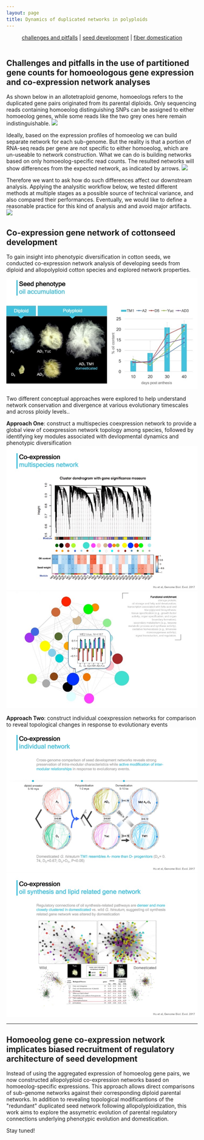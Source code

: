 ```yaml
---
layout: page
title: Dynamics of duplicated networks in polyploids
---
```


<div>
<p align="center">
  <a href="## Homoeolog gene co-expression network implicates biased recruitment of regulatory architecture of seed development">challenges and pitfalls</a> |
  <a href="## Co-expression gene network of cottonseed development ">seed development</a> |
  <a href="#">fiber domestication</a>
  <br><br>
</p>
</div>


## Challenges and pitfalls in the use of partitioned gene counts for homoeologous gene expression and co-expression network analyses 

As shown below in an allotetraploid genome, homoeologs refers to the duplicated gene pairs originated from its parental diploids. Only sequencing reads containing homoeolog distinguishing SNPs can be assigned to either homoeolog genes, while some reads like the two grey ones here remain indistinguishable. 
![](/research/pitfall1.jpg)

Ideally, based on the expression profiles of homoeolog we can build separate network for each sub-genome. But the reality is that a portion of RNA-seq reads per gene are not specific to either homoeolog, which are un-useable to network construction. What we can do is building networks based on only homoeolog-specific read counts. The resulted networks will show differences from the expected network, as indicated by arrows.
![](/research/pitfall2.jpg)

Therefore we want to ask how do such differences affect our downstream analysis. Applying the analysitic workflow below, we tested different methods at multiple stages as a possible source of technical variance, and also compared their performances. Eventually, we would like to define a reasonable practice for this kind of analysis and and avoid major artifacts.
![](/research/pitfall3.jpg)

## Co-expression gene network of cottonseed development

To gain insight into phenotypic diversification in cotton seeds, we conducted co-expression network analysis of developing seeds from diploid and allopolyploid cotton species and explored network properties.

![](/research/seedNet.phenotype.jpg)

Two different conceptual approaches were explored to help understand network conservation and divergence at various evolutionary timescales and across ploidy levels..

**Approach One**: construct a multispecies coexpression network to provide a global view of coexpression network topology among species, followed by identifying key modules associated with devlopmental dynamics and phenotypic diversification  
![](/research/seedNet.multi1.jpg)
![](/research/seedNet.multi2.jpg)

**Approach Two**: construct individual coexpression networks for comparison to reveal topological changes in response to evolutionary events
![](/research/seedNet.indiv.jpg)  
![](/research/seedNet.oilNet.jpg)


----

## Homoeolog gene co-expression network implicates biased recruitment of regulatory architecture of seed development  
Instead of using the aggregated expression of homoeolog gene pairs, we now constructed allopolyploid co-expression networks based on homoeolog-specific expressions. This approach allows direct comparisons of sub-genome networks against their corresponding diploid parental networks. In addition to revealing topological modificantions of the "redundant" duplicated seed network following allopolyploidization, this work aims to explore the assymetric evolution of parental regulatory connections underlying phenotypic evolution and domestication.

Stay tuned!



